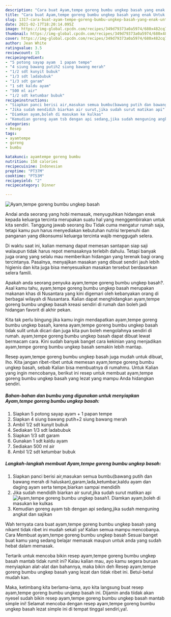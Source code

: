 ```yaml
---
description: "Cara buat Ayam,tempe goreng bumbu ungkep basah yang enak Untuk Jualan"
title: "Cara buat Ayam,tempe goreng bumbu ungkep basah yang enak Untuk Jualan"
slug: 1317-cara-buat-ayam-tempe-goreng-bumbu-ungkep-basah-yang-enak-untuk-jualan
date: 2021-02-17T18:20:14.095Z
image: https://img-global.cpcdn.com/recipes/349d79373a0a5974/680x482cq70/ayamtempe-goreng-bumbu-ungkep-basah-foto-resep-utama.jpg
thumbnail: https://img-global.cpcdn.com/recipes/349d79373a0a5974/680x482cq70/ayamtempe-goreng-bumbu-ungkep-basah-foto-resep-utama.jpg
cover: https://img-global.cpcdn.com/recipes/349d79373a0a5974/680x482cq70/ayamtempe-goreng-bumbu-ungkep-basah-foto-resep-utama.jpg
author: Jean White
ratingvalue: 3.5
reviewcount: 15
recipeingredient:
- "5 potong sayap ayam  1 papan tempe"
- "4 siung bawang putih2 siung bawang merah"
- "1/2 sdt kunyit bubuk"
- "1/3 sdt ladabubuk"
- "1/3 sdt garam"
- "1 sdt kaldu ayam"
- "500 ml air"
- "1/2 sdt ketumbar bubuk"
recipeinstructions:
- "Siapkan panci berisi air,masukan semua bumbu(bawang putih dan bawang merah di haluskan),garam,lada,ketumbar,kaldu ayam dan daging ayam serta tempe,biarkan sampai mendidih"
- "Jika sudah mendidih biarkan air surut,jika sudah surut matikan api"
- "Diamkan ayam,boleh di masukan ke kulkas"
- "Kemudian goreng ayam tsb dengan api sedang,jika sudah menguning angkat dan sajikan"
categories:
- Resep
tags:
- ayamtempe
- goreng
- bumbu

katakunci: ayamtempe goreng bumbu 
nutrition: 158 calories
recipecuisine: Indonesian
preptime: "PT37M"
cooktime: "PT53M"
recipeyield: "2"
recipecategory: Dinner

---
```



![Ayam,tempe goreng bumbu ungkep basah](https://img-global.cpcdn.com/recipes/349d79373a0a5974/680x482cq70/ayamtempe-goreng-bumbu-ungkep-basah-foto-resep-utama.jpg)

Andai anda seorang yang hobi memasak, menyuguhkan hidangan enak kepada keluarga tercinta merupakan suatu hal yang menggembirakan untuk kita sendiri. Tanggung jawab seorang ibu Tidak cuma mengatur rumah saja, tetapi kamu pun harus menyediakan kebutuhan nutrisi terpenuhi dan panganan yang dikonsumsi keluarga tercinta wajib menggugah selera.

Di waktu  saat ini, kalian memang dapat memesan santapan siap saji walaupun tidak harus repot memasaknya terlebih dahulu. Tetapi banyak juga orang yang selalu mau memberikan hidangan yang terenak bagi orang tercintanya. Pasalnya, menyajikan masakan yang dibuat sendiri jauh lebih higienis dan kita juga bisa menyesuaikan masakan tersebut berdasarkan selera famili. 



Apakah anda seorang penyuka ayam,tempe goreng bumbu ungkep basah?. Asal kamu tahu, ayam,tempe goreng bumbu ungkep basah merupakan makanan khas di Nusantara yang kini digemari oleh kebanyakan orang di berbagai wilayah di Nusantara. Kalian dapat menghidangkan ayam,tempe goreng bumbu ungkep basah kreasi sendiri di rumah dan boleh jadi hidangan favorit di akhir pekan.

Kita tak perlu bingung jika kamu ingin mendapatkan ayam,tempe goreng bumbu ungkep basah, karena ayam,tempe goreng bumbu ungkep basah tidak sulit untuk dicari dan juga kita pun boleh mengolahnya sendiri di rumah. ayam,tempe goreng bumbu ungkep basah dapat dibuat lewat bermacam cara. Kini sudah banyak banget cara kekinian yang menjadikan ayam,tempe goreng bumbu ungkep basah semakin lebih mantap.

Resep ayam,tempe goreng bumbu ungkep basah juga mudah untuk dibuat, lho. Kita jangan ribet-ribet untuk memesan ayam,tempe goreng bumbu ungkep basah, sebab Kalian bisa membuatnya di rumahmu. Untuk Kalian yang ingin mencobanya, berikut ini resep untuk membuat ayam,tempe goreng bumbu ungkep basah yang lezat yang mampu Anda hidangkan sendiri.

<!--inarticleads1-->

##### Bahan-bahan dan bumbu yang digunakan untuk menyiapkan Ayam,tempe goreng bumbu ungkep basah:

1. Siapkan 5 potong sayap ayam + 1 papan tempe
1. Siapkan 4 siung bawang putih+2 siung bawang merah
1. Ambil 1/2 sdt kunyit bubuk
1. Sediakan 1/3 sdt ladabubuk
1. Siapkan 1/3 sdt garam
1. Gunakan 1 sdt kaldu ayam
1. Sediakan 500 ml air
1. Ambil 1/2 sdt ketumbar bubuk




<!--inarticleads2-->

##### Langkah-langkah membuat Ayam,tempe goreng bumbu ungkep basah:

1. Siapkan panci berisi air,masukan semua bumbu(bawang putih dan bawang merah di haluskan),garam,lada,ketumbar,kaldu ayam dan daging ayam serta tempe,biarkan sampai mendidih
1. Jika sudah mendidih biarkan air surut,jika sudah surut matikan api
<img src="https://img-global.cpcdn.com/steps/f2aa6443f7459388/160x128cq70/ayamtempe-goreng-bumbu-ungkep-basah-langkah-memasak-2-foto.jpg" alt="Ayam,tempe goreng bumbu ungkep basah">1. Diamkan ayam,boleh di masukan ke kulkas
1. Kemudian goreng ayam tsb dengan api sedang,jika sudah menguning angkat dan sajikan




Wah ternyata cara buat ayam,tempe goreng bumbu ungkep basah yang nikamt tidak ribet ini mudah sekali ya! Kalian semua mampu mencobanya. Cara Membuat ayam,tempe goreng bumbu ungkep basah Sesuai banget buat kamu yang sedang belajar memasak maupun untuk anda yang sudah hebat dalam memasak.

Tertarik untuk mencoba bikin resep ayam,tempe goreng bumbu ungkep basah mantab tidak rumit ini? Kalau kalian mau, ayo kamu segera buruan menyiapkan alat-alat dan bahannya, maka bikin deh Resep ayam,tempe goreng bumbu ungkep basah yang lezat dan tidak ribet ini. Betul-betul mudah kan. 

Maka, ketimbang kita berlama-lama, ayo kita langsung buat resep ayam,tempe goreng bumbu ungkep basah ini. Dijamin anda tiidak akan nyesel sudah bikin resep ayam,tempe goreng bumbu ungkep basah mantab simple ini! Selamat mencoba dengan resep ayam,tempe goreng bumbu ungkep basah lezat simple ini di tempat tinggal sendiri,ya!.

